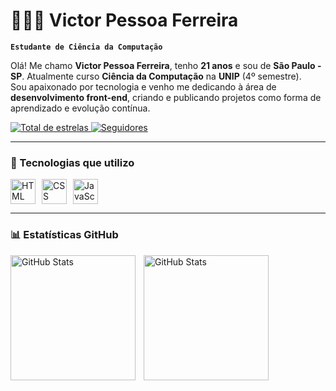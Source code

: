 # 🧑🏻‍💻 Victor Pessoa Ferreira

**`Estudante de Ciência da Computação`**

Olá! Me chamo **Victor Pessoa Ferreira**, tenho **21 anos** e sou de **São Paulo - SP**. Atualmente curso **Ciência da Computação** na **UNIP** (4º semestre).  
Sou apaixonado por tecnologia e venho me dedicando à área de **desenvolvimento front-end**, criando e publicando projetos como forma de aprendizado e evolução contínua.

<p align="left">
  <a href="https://github.com/victorpessoa04?tab=repositories&sort=stargazers">
    <img 
      alt="Total de estrelas" 
      title="Total de estrelas no GitHub" 
      src="https://custom-icon-badges.demolab.com/github/stars/victorpessoa04?color=55960c&style=for-the-badge&labelColor=488207&logo=star&label=Estrelas"
    />
  </a>
  <a href="https://github.com/victorpessoa04?tab=followers">
    <img 
      alt="Seguidores" 
      title="Me siga no GitHub" 
      src="https://custom-icon-badges.demolab.com/github/followers/victorpessoa04?color=236ad3&labelColor=1155ba&style=for-the-badge&logo=github&label=Seguidores&logoColor=white"
    />
  </a>
</p>

---

### 🚀 Tecnologias que utilizo

<div style="display: flex; gap: 10px;">
  <img alt="HTML" title="HTML" width="40px" src="https://cdn.jsdelivr.net/gh/devicons/devicon/icons/html5/html5-original.svg"/>
  <img alt="CSS" title="CSS" width="40px" src="https://cdn.jsdelivr.net/gh/devicons/devicon/icons/css3/css3-original.svg"/>
  <img alt="JavaScript" title="JavaScript" width="40px" src="https://cdn.jsdelivr.net/gh/devicons/devicon/icons/javascript/javascript-original.svg"/>
</div>

---

### 📊 Estatísticas GitHub


<img 
    align="left" 
    alt="GitHub Stats" 
    height="200px" 
    style="padding-right: 10px;" 
    src="https://github-readme-stats.vercel.app/api?username=victorpessoa04&show_icons=true&theme=tokyonight&include_all_commits=true&locale=pt-br"  
/>

<img 
    align="left" 
    alt="GitHub Stats" 
    height="200px" 
    style="padding-right: 10px;" 
    src="https://github-readme-stats.vercel.app/api/top-langs/?username=victorpessoa04&theme=tokyonight&layout=compact&custom_title=Tecnologias+Mais+Usadas&langs_count=9"  
/>

